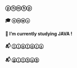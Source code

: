 ### ⓟⓗⓜⓗⓟ
#### 🎓 ⓢⓜⓦⓤ 
#### 🌱 I’m currently studying JAVA !
#### 📬 [ⓣⓘⓢⓣⓞⓡⓨ](https://0-0-0-0-0-0-0-0-0-0.tistory.com/)
#### 📬 [ⓖⓘⓣⓗⓤⓑ](https://github.com/phmhp)
<!-- #### 📬 ⓝⓞⓣⓘⓞⓝ (준비 중) -->

<!--
**             ** is a ✨ _special_ ✨ repository because its `README.md` (this file) appears on your GitHub profile.

Here are some ideas to get you started:

- 🔭 I’m currently working on ...
- 🌱 I’m currently learning ...
- 👯 I’m looking to collaborate on ...
- 🤔 I’m looking for help with ...
- 💬 Ask me about ...
- 📫 How to reach me: ...
- 😄 Pronouns: ...
- ⚡ Fun fact: ...
-->
   
